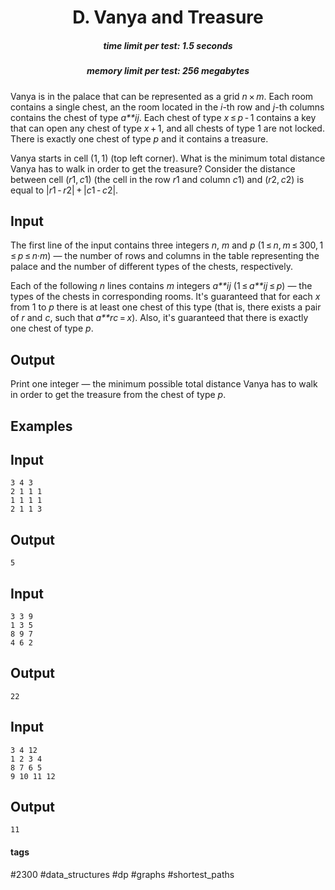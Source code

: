 <h1 style='text-align: center;'> D. Vanya and Treasure</h1>

<h5 style='text-align: center;'>time limit per test: 1.5 seconds</h5>
<h5 style='text-align: center;'>memory limit per test: 256 megabytes</h5>

Vanya is in the palace that can be represented as a grid *n* × *m*. Each room contains a single chest, an the room located in the *i*-th row and *j*-th columns contains the chest of type *a**ij*. Each chest of type *x* ≤ *p* - 1 contains a key that can open any chest of type *x* + 1, and all chests of type 1 are not locked. There is exactly one chest of type *p* and it contains a treasure.

Vanya starts in cell (1, 1) (top left corner). What is the minimum total distance Vanya has to walk in order to get the treasure? Consider the distance between cell (*r*1, *c*1) (the cell in the row *r*1 and column *c*1) and (*r*2, *c*2) is equal to |*r*1 - *r*2| + |*c*1 - *c*2|.

## Input

The first line of the input contains three integers *n*, *m* and *p* (1 ≤ *n*, *m* ≤ 300, 1 ≤ *p* ≤ *n*·*m*) — the number of rows and columns in the table representing the palace and the number of different types of the chests, respectively.

Each of the following *n* lines contains *m* integers *a**ij* (1 ≤ *a**ij* ≤ *p*) — the types of the chests in corresponding rooms. It's guaranteed that for each *x* from 1 to *p* there is at least one chest of this type (that is, there exists a pair of *r* and *c*, such that *a**rc* = *x*). Also, it's guaranteed that there is exactly one chest of type *p*.

## Output

Print one integer — the minimum possible total distance Vanya has to walk in order to get the treasure from the chest of type *p*.

## Examples

## Input


```
3 4 3  
2 1 1 1  
1 1 1 1  
2 1 1 3  

```
## Output


```
5  

```
## Input


```
3 3 9  
1 3 5  
8 9 7  
4 6 2  

```
## Output


```
22  

```
## Input


```
3 4 12  
1 2 3 4  
8 7 6 5  
9 10 11 12  

```
## Output


```
11  

```


#### tags 

#2300 #data_structures #dp #graphs #shortest_paths 